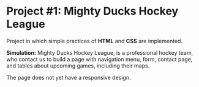 # Project #1: Mighty Ducks Hockey League

Project in which simple practices of **HTML** and **CSS** are implemented.

**Simulation:**
Mighty Ducks Hockey League, is a professional hockey team, who contact us to build a page with navigation menu, form, contact page, and tables about upcoming games, including their maps.

The page does not yet have a responsive design.
